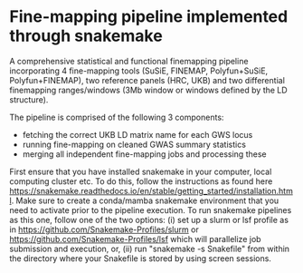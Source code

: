 # Fine-mapping pipeline implemented through snakemake
A comprehensive statistical and functional finemapping pipeline incorporating 4 fine-mapping tools (SuSiE, FINEMAP, Polyfun+SuSiE, Polyfun+FINEMAP), two reference panels (HRC, UKB) and two differential finemapping ranges/windows (3Mb window or windows defined by the LD structure).

The pipeline is comprised of the following 3 components:
- fetching the correct UKB LD matrix name for each GWS locus 
- running fine-mapping on cleaned GWAS summary statistics
- merging all independent fine-mapping jobs and processing these


First ensure that you have installed snakemake in your computer, local computing cluster etc. To do this, follow the instructions as found here https://snakemake.readthedocs.io/en/stable/getting_started/installation.html.
Make sure to create a conda/mamba snakemake environment that you need to activate prior to the pipeline execution.
To run snakemake pipelines as this one, follow one of the two options: (i) set up a slurm or lsf profile as in https://github.com/Snakemake-Profiles/slurm or https://github.com/Snakemake-Profiles/lsf which will parallelize job submission and execution, or, (ii) run "snakemake -s Snakefile" from within the directory where your Snakefile is stored by using screen sessions.

